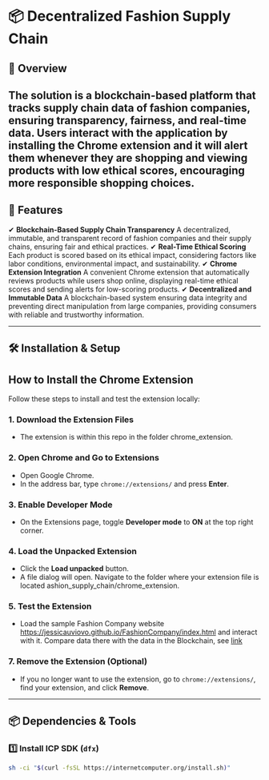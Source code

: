 # 📦 Decentralized Fashion Supply Chain

## 🚀 Overview
The solution is a **blockchain-based** platform that tracks supply chain data of fashion companies, ensuring **transparency, fairness, and real-time data**. Users interact with the application by installing the Chrome extension and it will alert them whenever they are shopping and viewing products with low ethical scores, encouraging more responsible shopping choices.
---

## 📌 Features
✔ **Blockchain-Based Supply Chain Transparency** A decentralized, immutable, and transparent record of fashion companies and their supply chains, ensuring fair and ethical practices.
✔ **Real-Time Ethical Scoring** Each product is scored based on its ethical impact, considering factors like labor conditions, environmental impact, and sustainability.
✔ **Chrome Extension Integration** A convenient Chrome extension that automatically reviews products while users shop online, displaying real-time ethical scores and sending alerts for low-scoring products.
✔ **Decentralized and Immutable Data** A blockchain-based system ensuring data integrity and preventing direct manipulation from large companies, providing consumers with reliable and trustworthy information.

---

## 🛠️ Installation & Setup

## How to Install the Chrome Extension

Follow these steps to install and test the extension locally:

### 1. **Download the Extension Files**
   - The extension is within this repo in the folder chrome_extension.

### 2. **Open Chrome and Go to Extensions**
   - Open Google Chrome.
   - In the address bar, type `chrome://extensions/` and press **Enter**.

### 3. **Enable Developer Mode**
   - On the Extensions page, toggle **Developer mode** to **ON** at the top right corner.

### 4. **Load the Unpacked Extension**
   - Click the **Load unpacked** button.
   - A file dialog will open. Navigate to the folder where your extension file is located ashion_supply_chain/chrome_extension.

### 5. **Test the Extension**
   - Load the sample Fashion Company website https://jessicauviovo.github.io/FashionCompany/index.html and interact with it. Compare data there with the data in the Blockchain, see [link](https://a4gq6-oaaaa-aaaab-qaa4q-cai.raw.icp0.io/?id=epzhr-4iaaa-aaaaj-qnm5q-cai)

### 7. **Remove the Extension (Optional)**
   - If you no longer want to use the extension, go to `chrome://extensions/`, find your extension, and click **Remove**.

---
## 📦 Dependencies & Tools

### **1️⃣ Install ICP SDK (`dfx`)**
```bash
sh -ci "$(curl -fsSL https://internetcomputer.org/install.sh)"
